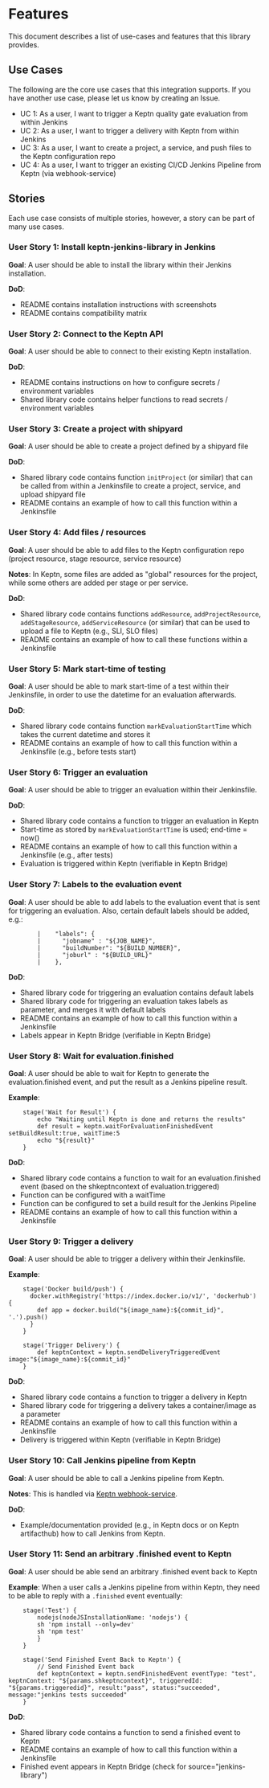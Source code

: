 # Features

This document describes a list of use-cases and features that this library provides.

## Use Cases

The following are the core use cases that this integration supports. If you have another use case, please let us know by creating an Issue.

* UC 1: As a user, I want to trigger a Keptn quality gate evaluation from within Jenkins
* UC 2: As a user, I want to trigger a delivery with Keptn from within Jenkins
* UC 3: As a user, I want to create a project, a service, and push files to the Keptn configuration repo
* UC 4: As a user, I want to trigger an existing CI/CD Jenkins Pipeline from Keptn (via webhook-service) 


## Stories

Each use case consists of multiple stories, however, a story can be part of many use cases.

### User Story 1: Install keptn-jenkins-library in Jenkins

**Goal**: A user should be able to install the library within their Jenkins installation.

**DoD**:
* README contains installation instructions with screenshots
* README contains compatibility matrix


### User Story 2: Connect to the Keptn API

**Goal**: A user should be able to connect to their existing Keptn installation.

**DoD**:
* README contains instructions on how to configure secrets / environment variables
* Shared library code contains helper functions to read secrets / environment variables


### User Story 3: Create a project with shipyard

**Goal**: A user should be able to create a project defined by a shipyard file

**DoD**:
* Shared library code contains function `initProject` (or similar) that can be called from within a Jenkinsfile to create a project, service, and upload shipyard file
* README contains an example of how to call this function within a Jenkinsfile


### User Story 4: Add files / resources

**Goal**: A user should be able to add files to the Keptn configuration repo (project resource, stage resource, service resource)

**Notes**: In Keptn, some files are added as "global" resources for the project, while some others are added per stage or per service.

**DoD**:
* Shared library code contains functions `addResource`, `addProjectResource`, `addStageResource`, `addServiceResource` (or similar) that can be used to upload a file to Keptn (e.g., SLI, SLO files)
* README contains an example of how to call these functions within a Jenkinsfile

### User Story 5: Mark start-time of testing

**Goal**: A user should be able to mark start-time of a test within their Jenkinsfile, in order to use the datetime for an evaluation afterwards.

**DoD**:
* Shared library code contains function `markEvaluationStartTime` which takes the current datetime and stores it
* README contains an example of how to call this function within a Jenkinsfile (e.g., before tests start)


### User Story 6: Trigger an evaluation

**Goal**: A user should be able to trigger an evaluation within their Jenkinsfile.

**DoD**:
* Shared library code contains a function to trigger an evaluation in Keptn
* Start-time as stored by `markEvaluationStartTime` is used; end-time = now()
* README contains an example of how to call this function within a Jenkinsfile (e.g., after tests)
* Evaluation is triggered within Keptn (verifiable in Keptn Bridge)


### User Story 7: Labels to the evaluation event

**Goal**: A user should be able to add labels to the evaluation event that is sent for triggering an evaluation. Also, certain default labels should be added, e.g.:

```
        |    "labels": {
        |      "jobname" : "${JOB_NAME}",
        |      "buildNumber": "${BUILD_NUMBER}",
        |      "joburl" : "${BUILD_URL}"
        |    },
```

**DoD**:
* Shared library code for triggering an evaluation contains default labels
* Shared library code for triggering an evaluation takes labels as parameter, and merges it with default labels
* README contains an example of how to call this function within a Jenkinsfile
* Labels appear in Keptn Bridge (verifiable in Keptn Bridge)


### User Story 8: Wait for evaluation.finished

**Goal**: A user should be able to wait for Keptn to generate the evaluation.finished event, and put the result as a Jenkins pipeline result.

**Example**:

```
    stage('Wait for Result') {
        echo "Waiting until Keptn is done and returns the results"
        def result = keptn.waitForEvaluationFinishedEvent setBuildResult:true, waitTime:5
        echo "${result}"
    }
```


**DoD**:
* Shared library code contains a function to wait for an evaluation.finished event (based on the shkeptncontext of evaluation.triggered)
* Function can be configured with a waitTime
* Function can be configured to set a build result for the Jenkins Pipeline
* README contains an example of how to call this function within a Jenkinsfile


### User Story 9: Trigger a delivery

**Goal**: A user should be able to trigger a delivery within their Jenkinsfile.

**Example**:
```
    stage('Docker build/push') {
      docker.withRegistry('https://index.docker.io/v1/', 'dockerhub') {
        def app = docker.build("${image_name}:${commit_id}", '.').push()
      }
    }

    stage('Trigger Delivery') {
        def keptnContext = keptn.sendDeliveryTriggeredEvent image:"${image_name}:${commit_id}"
    }
```

**DoD**:
* Shared library code contains a function to trigger a delivery in Keptn
* Shared library code for triggering a delivery takes a container/image as a parameter
* README contains an example of how to call this function within a Jenkinsfile
* Delivery is triggered within Keptn (verifiable in Keptn Bridge)


### User Story 10: Call Jenkins pipeline from Keptn

**Goal**: A user should be able to call a Jenkins pipeline from Keptn.

**Notes**: This is handled via [Keptn webhook-service](https://keptn.sh/docs/0.10.x/integrations/webhooks/).

**DoD**:
* Example/documentation provided (e.g., in Keptn docs or on Keptn artifacthub) how to call Jenkins from Keptn.


### User Story 11: Send an arbitrary .finished event to Keptn

**Goal**: A user should be able send an arbitrary .finished event back to Keptn

**Example**: When a user calls a Jenkins pipeline from within Keptn, they need to be able to reply with a `.finished` event eventually:

```
    stage('Test') {
        nodejs(nodeJSInstallationName: 'nodejs') {
        sh 'npm install --only=dev'
        sh 'npm test'
        }
    }

    stage('Send Finished Event Back to Keptn') {
        // Send Finished Event back
        def keptnContext = keptn.sendFinishedEvent eventType: "test", keptnContext: "${params.shkeptncontext}", triggeredId: "${params.triggeredid}", result:"pass", status:"succeeded", message:"jenkins tests succeeded"
    }
```

**DoD**:
* Shared library code contains a function to send a finished event to Keptn
* README contains an example of how to call this function within a Jenkinsfile
* Finished event appears in Keptn Bridge (check for source="jenkins-library")

